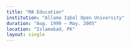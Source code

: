 ```yaml
---
title: "MA Education"
institution: "Allama Iqbal Open University"
duration: "Aug. 1999 – May. 2005"
location: "Islamabad, PK"
layout: single
---
```

